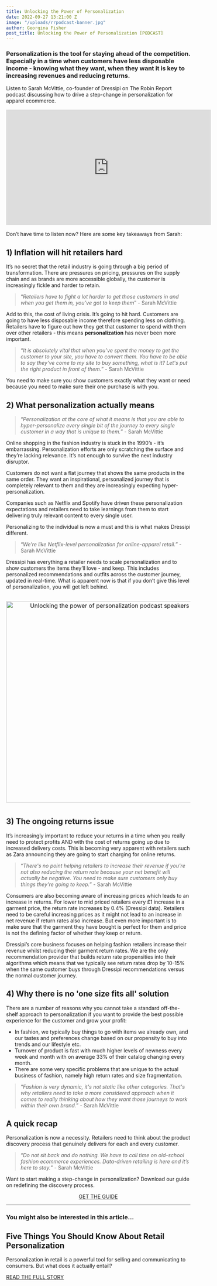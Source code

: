 ```yaml
---
title: Unlocking the Power of Personalization
date: 2022-09-27 13:21:00 Z
image: "/uploads/rrpodcast-banner.jpg"
author: Georgina Fisher
post_title: Unlocking the Power of Personalization [PODCAST]
---
```


### Personalization is the tool for staying ahead of the competition. Especially in a time when customers have less disposable income - knowing what they want, when they want it is key to increasing revenues and reducing returns.

Listen to Sarah McVittie, co-founder of Dressipi on The Robin Report podcast discussing how to drive a step-change in personalization for apparel ecommerce.

<p style="text-align: center; font-size:12pt;"><iframe width="560" height="315" src="https://www.youtube.com/embed/hpwBmRpOELs" title="YouTube video player" frameborder="0" allow="accelerometer; autoplay; clipboard-write; encrypted-media; gyroscope; picture-in-picture" allowfullscreen></iframe></p>

Don’t have time to listen now? Here are some key takeaways from Sarah:

## 1) Inflation will hit retailers hard

It’s no secret that the retail industry is going through a big period of transformation. There are pressures on pricing, pressures on the supply chain and as brands are more accessible globally, the customer is increasingly fickle and harder to retain. 

> “*Retailers have to fight a lot harder to get those customers in and when you get them in, you’ve got to keep them*” - Sarah McVittie

Add to this, the cost of living crisis. It’s going to hit hard. Customers are going to have less disposable income therefore spending less on clothing. Retailers have to figure out how they get that customer to spend with them over other retailers - this means **personalization** has never been more important.

> “*It is absolutely vital that when you’ve spent the money to get the customer to your site, you have to convert them. You have to be able to say they've come to my site to buy something, what is it? Let's put the right product in front of them.*” - Sarah McVittie

You need to make sure you show customers exactly what they want or need because you need to make sure their one purchase is with you.

## 2) What personalization actually means

> “*Personalization at the core of what it means is that you are able to hyper-personalize every single bit of the journey to every single customer in a way that is unique to them.*” - Sarah McVittie

Online shopping in the fashion industry is stuck in the 1990’s - it’s embarrassing. 
Personalization efforts are only scratching the surface and they’re lacking relevance. It’s not enough to survive the next industry disruptor.

Customers do not want a flat journey that shows the same products in the same order. They want an inspirational, personalized journey that is completely relevant to them and they are increasingly expecting hyper-personalization.

Companies such as Netflix and Spotify have driven these personalization expectations and retailers need to take learnings from them to start delivering truly relevant content to every single user.

Personalizing to the individual is now a must and this is what makes Dressipi different.

> “*We’re like Netflix-level personalization for online-apparel retail.*” - Sarah McVittie

Dressipi has everything a retailer needs to scale personalization and to show customers the items they’ll love - and keep. This includes personalized recommendations and outfits across the customer journey, updated in real-time. What is apparent now is that if you don’t give this level of personalization, you will get left behind.

<p style="text-align: center; font-size:12pt;"><img style="margin-left: 0px; width: 550px;padding-top:15px;padding-bottom:10px;" alt="Unlocking the power of personalization podcast speakers" src="/uploads/RRPodcast_2.jpg"/></p>

## 3) The ongoing returns issue

It’s increasingly important to reduce your returns in a time when you really need to protect profits AND with the cost of returns going up due to increased delivery costs. This is becoming very apparent with retailers such as Zara announcing they are going to start charging for online returns. 

> “*There's no point helping retailers to increase their revenue if you're not also reducing the return rate because your net benefit will actually be negative. You need to make sure customers only buy things they're going to keep.*” - Sarah McVittie

Consumers are also becoming aware of increasing prices which leads to an increase in returns. For lower to mid priced retailers every £1 increase in a garment price, the return rate increases by 0.4% (Dressipi data). Retailers need to be careful increasing prices as it might not lead to an increase in net revenue if return rates also increase. But even more important is to make sure that the garment they have bought is perfect for them and price is not the defining factor of whether they keep or return.

Dressipi’s core business focuses on helping fashion retailers increase their revenue whilst reducing their garment return rates. We are the only recommendation provider that builds return rate propensities into their algorithms which means that we typically see return rates drop by 10-15% when the same customer buys through Dressipi recommendations versus the normal customer journey. 

## 4) Why there is no 'one size fits all' solution

There are a number of reasons why you cannot take a standard off-the-shelf approach to personalization if you want to provide the best possible experience for the customer and grow your profit: 

- In fashion, we typically buy things to go with items we already own, and our tastes and preferences change based on our propensity to buy into trends and our lifestyle etc. 
- Turnover of product is fast with much higher levels of newness every week and month with on average 33% of their catalog changing every month. 
- There are some very specific problems that are unique to the actual business of fashion, namely high return rates and size fragmentation.

> “*Fashion is very dynamic, it's not static like other categories. That's why retailers need to take a more considered approach when it comes to really thinking about how they want those journeys to work within their own brand.*” - Sarah McVittie

## A quick recap

Personalization is now a necessity. Retailers need to think about the product discovery process that genuinely delivers for each and every customer. 

> “*Do not sit back and do nothing. We have to call time on old-school fashion ecommerce experiences. Data-driven retailing is here and it’s here to stay.*” - Sarah McVittie

Want to start making a step-change in personalization? Download our guide on redefining the discovery process. 

<p style="text-align:center"><a href="/downloads/your-sort-order-is-your-secret-sauce-to-success/" class="button button-primary">GET THE GUIDE</a></p>


<hr>

### You might also be interested in this article...

## Five Things You Should Know About Retail Personalization

Personalization in retail is a powerful tool for selling and communicating to consumers. But what does it actually entail?

<p style="text-align: left"><a href="/blog/five-things-retail-personalization/" class="button button-primary">READ THE FULL STORY</a></p>